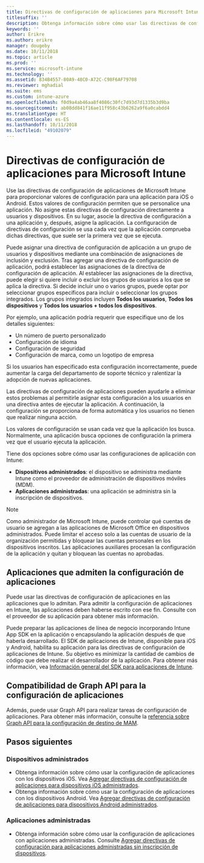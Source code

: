 ```yaml
---
title: Directivas de configuración de aplicaciones para Microsoft Intune
titlesuffix: ''
description: Obtenga información sobre cómo usar las directivas de configuración de aplicaciones en un dispositivo iOS o Android en Microsoft Intune.
keywords: ''
author: Erikre
ms.author: erikre
manager: dougeby
ms.date: 10/11/2018
ms.topic: article
ms.prod: ''
ms.service: microsoft-intune
ms.technology: ''
ms.assetid: 834B4557-80A9-48C0-A72C-C98F6AF79708
ms.reviewer: mghadial
ms.suite: ems
ms.custom: intune-azure
ms.openlocfilehash: f0d9a4ab46aa8f4086c30fc7d93d7d1335b3d9ba
ms.sourcegitcommit: ab08dd841f16ae11f958c43b6262a9f6a0cabdd4
ms.translationtype: HT
ms.contentlocale: es-ES
ms.lasthandoff: 10/11/2018
ms.locfileid: "49102079"
---
```

# <a name="app-configuration-policies-for-microsoft-intune"></a>Directivas de configuración de aplicaciones para Microsoft Intune

Use las directivas de configuración de aplicaciones de Microsoft Intune para proporcionar valores de configuración para una aplicación para iOS o Android. Estos valores de configuración permiten que se personalice una aplicación. No asigne estas directivas de configuración directamente a usuarios y dispositivos. En su lugar, asocie la directiva de configuración a una aplicación y, después, asigne la aplicación. La configuración de directivas de configuración se usa cada vez que la aplicación comprueba dichas directivas, que suele ser la primera vez que se ejecuta.

Puede asignar una directiva de configuración de aplicación a un grupo de usuarios y dispositivos mediante una combinación de asignaciones de inclusión y exclusión. Tras agregar una directiva de configuración de aplicación, podrá establecer las asignaciones de la directiva de configuración de aplicación. Al establecer las asignaciones de la directiva, puede elegir si quiere incluir o excluir los grupos de usuarios a los que se aplica la directiva. Si decide incluir uno o varios grupos, puede optar por seleccionar grupos específicos para incluir o seleccionar los grupos integrados. Los grupos integrados incluyen **Todos los usuarios**, **Todos los dispositivos** y **Todos los usuarios + todos los dispositivos**.

Por ejemplo, una aplicación podría requerir que especifique uno de los detalles siguientes:

- Un número de puerto personalizado
- Configuración de idioma
- Configuración de seguridad
- Configuración de marca, como un logotipo de empresa

Si los usuarios han especificado esta configuración incorrectamente, puede aumentar la carga del departamento de soporte técnico y ralentizar la adopción de nuevas aplicaciones.

Las directivas de configuración de aplicaciones pueden ayudarle a eliminar estos problemas al permitirle asignar esta configuración a los usuarios en una directiva antes de ejecutar la aplicación. A continuación, la configuración se proporciona de forma automática y los usuarios no tienen que realizar ninguna acción.

Los valores de configuración se usan cada vez que la aplicación los busca. Normalmente, una aplicación busca opciones de configuración la primera vez que el usuario ejecuta la aplicación.

Tiene dos opciones sobre cómo usar las configuraciones de aplicación con Intune:
 - **Dispositivos administrados**: el dispositivo se administra mediante Intune como el proveedor de administración de dispositivos móviles (MDM).
 - **Aplicaciones administradas**: una aplicación se administra sin la inscripción de dispositivos.

> [!NOTE]
> Como administrador de Microsoft Intune, puede controlar qué cuentas de usuario se agregan a las aplicaciones de Microsoft Office en dispositivos administrados. Puede limitar el acceso solo a las cuentas de usuario de la organización permitidas y bloquear las cuentas personales en los dispositivos inscritos. Las aplicaciones auxiliares procesan la configuración de la aplicación y quitan y bloquean las cuentas no aprobadas.

## <a name="apps-that-support-app-configuration"></a>Aplicaciones que admiten la configuración de aplicaciones

Puede usar las directivas de configuración de aplicaciones en las aplicaciones que lo admitan. Para admitir la configuración de aplicaciones en Intune, las aplicaciones deben haberse escrito con ese fin. Consulte con el proveedor de su aplicación para obtener más información.

Puede preparar las aplicaciones de línea de negocio incorporando Intune App SDK en la aplicación o encapsulando la aplicación después de que haberla desarrollado. El SDK de aplicaciones de Intune, disponible para iOS y Android, habilita su aplicación para las directivas de configuración de aplicaciones de Intune. Su objetivo es minimizar la cantidad de cambios de código que debe realizar el desarrollador de la aplicación. Para obtener más información, vea [Información general del SDK para aplicaciones de Intune](app-sdk.md).

## <a name="graph-api-support-for-app-configuration"></a>Compatibilidad de Graph API para la configuración de aplicaciones

Además, puede usar Graph API para realizar tareas de configuración de aplicaciones. Para obtener más información, consulte la [referencia sobre Graph API para la configuración de destino de MAM](https://graph.microsoft.io/docs/api-reference/beta/api/intune_mam_targetedmanagedappconfiguration_create).

## <a name="next-steps"></a>Pasos siguientes

### <a name="managed-devices"></a>Dispositivos administrados

 - Obtenga información sobre cómo usar la configuración de aplicaciones con los dispositivos iOS.  Vea [Agregar directivas de configuración de aplicaciones para dispositivos iOS administrados](app-configuration-policies-use-ios.md).
 - Obtenga información sobre cómo usar la configuración de aplicaciones con los dispositivos Android.  Vea [Agregar directivas de configuración de aplicaciones para dispositivos Android administrados](app-configuration-policies-use-android.md).

### <a name="managed-apps"></a>Aplicaciones administradas

 - Obtenga información sobre cómo usar la configuración de aplicaciones con aplicaciones administradas. Consulte [Agregar directivas de configuración para aplicaciones administradas sin inscripción de dispositivos](app-configuration-policies-managed-app.md).
